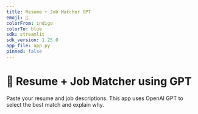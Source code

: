 ```yaml
---
title: Resume + Job Matcher GPT
emoji: 🧠
colorFrom: indigo
colorTo: blue
sdk: streamlit
sdk_version: 1.25.0
app_file: app.py
pinned: false
---
```


# 🧠 Resume + Job Matcher using GPT

Paste your resume and job descriptions. This app uses OpenAI GPT to select the best match and explain why.
